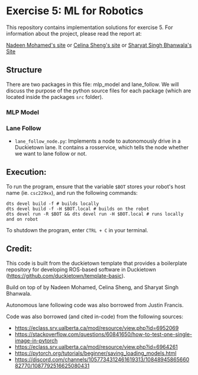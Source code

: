 # Exercise 5: ML for Robotics

This repository contains implementation solutions for exercise 5. For information about the project, please read the report at:

<!-- TODO: add sharyat's site -->

[Nadeen Mohamed's site](https://sites.google.com/ualberta.ca/nadeen-cmput-412/written-reports/exercise-5) or [Celina Sheng's site](https://sites.google.com/ualberta.ca/csheng2-cmput-412/exercise-5) or [Sharyat Singh Bhanwala's Site]()

## Structure

There are two packages in this file: mlp_model and lane_follow. We will discuss the purpose of the python source files for each package (which are located inside the packages `src` folder).

### MLP Model

<!-- TODO: add info about MLP model -->

### Lane Follow

<!-- TODO: add more info about lane following -->

- `lane_follow_node.py`: Implements a node to autonomously drive in a Duckietown lane. It contains a rosservice, which tells the node whether we want to lane follow or not.

## Execution:

To run the program, ensure that the variable `$BOT` stores your robot's host name (ie. `csc229xx`), and run the following commands:

```
dts devel build -f # builds locally
dts devel build -f -H $BOT.local # builds on the robot
dts devel run -R $BOT && dts devel run -H $BOT.local # runs locally and on robot
```

To shutdown the program, enter `CTRL + C` in your terminal.

## Credit:

This code is built from the duckietown template that provides a boilerplate repository for developing ROS-based software in Duckietown (https://github.com/duckietown/template-basic).

Build on top of by Nadeen Mohamed, Celina Sheng, and Sharyat Singh Bhanwala.

Autonomous lane following code was also borrowed from Justin Francis.

Code was also borrowed (and cited in-code) from the following sources:

- https://eclass.srv.ualberta.ca/mod/resource/view.php?id=6952069
- https://stackoverflow.com/questions/60841650/how-to-test-one-single-image-in-pytorch
- https://eclass.srv.ualberta.ca/mod/resource/view.php?id=6964261
- https://pytorch.org/tutorials/beginner/saving_loading_models.html
- https://discord.com/channels/1057734312461619313/1084894586566082770/1087792516625080431
